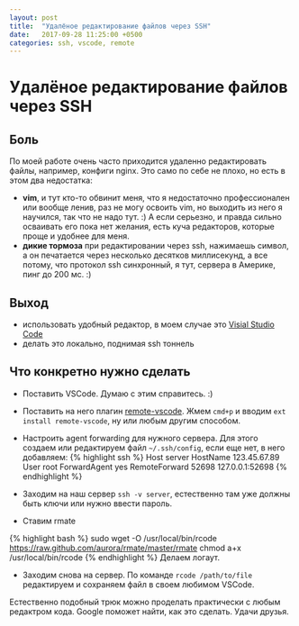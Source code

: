 ```yaml
---
layout: post
title:  "Удалёное редактирование файлов через SSH"
date:   2017-09-28 11:25:00 +0500
categories: ssh, vscode, remote
---
```


# Удалёное редактирование файлов через SSH

## Боль

По моей работе очень часто приходится удаленно редактировать файлы, например, конфиги nginx. Это само по себе не плохо, но есть в этом два недостатка:

- **vim**, и тут кто-то обвинит меня, что я недостаточно профессионален или вообще ленив, раз не могу освоить vim, но выходить из него я научился, так что не надо тут. :) А если серьезно, и правда сильно осваивать его пока нет желания, есть куча редакторов, которые проще и удобнее для меня.
- **дикие тормоза** при редактировании через ssh, нажимаешь символ, а он печатается через несколько десятков миллисекунд, а все потому, что протокол ssh синхронный, я тут, сервера в Америке, пинг до 200 мс. :)

## Выход

- использовать удобный редактор, в моем случае это [Visial Studio Code](https://code.visualstudio.com/)
- делать это локально, поднимая ssh тоннель

## Что конкретно нужно сделать

- Поставить VSCode. Думаю с этим справитесь. :)
- Поставить на него плагин [remote-vscode](https://marketplace.visualstudio.com/items?itemName=rafaelmaiolla.remote-vscode). Жмем `cmd+p` и вводим `ext install remote-vscode`, ну или любым другим способом.
- Настроить agent forwarding для нужного сервера. Для этого создаем или редактируем файл `~/.ssh/config`, если еще нет, в него добавляем:
{% highlight ssh %}
Host server
  HostName 123.45.67.89
  User root
  ForwardAgent yes
  RemoteForward 52698 127.0.0.1:52698
{% endhighlight %}

- Заходим на наш сервер `ssh -v server`, естественно там уже должны быть ключи или нужно ввести пароль.
- Ставим rmate

{% highlight bash %}
sudo wget -O /usr/local/bin/rcode \
https://raw.github.com/aurora/rmate/master/rmate
chmod a+x /usr/local/bin/rcode
{% endhighlight %}
Делаем логаут.

- Заходим снова на сервер. По команде `rcode /path/to/file` редактируем и сохраняем файл в своем любимом VSCode.

Естественно подобный трюк можно проделать практически с любым редактром кода. Google поможет найти, как это сделать. Удачи друзья.